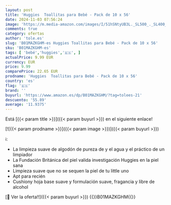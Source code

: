 ```yaml
---
layout: post
title: 'Huggies  Toallitas para Bebé - Pack de 10 x 56'
date: 2024-11-03 07:56:24
image: 'https://m.media-amazon.com/images/I/51hSNtyUB3L._SL500_._SL400_.jpg'
comments: true
category: ofertas
author: 'tole.es'
slug: 'B01MAZKGHM-es Huggies Toallitas para Bebé - Pack de 10 x 56'
sku: 'B01MAZKGHM-es'
tags: [ 'bebé','huggies','🇪🇸', ]
actualPrice: 9.99 EUR
currency: EUR
price: 9.99
comparePrice: 22.65 EUR
prodname: 'Huggies  Toallitas para Bebé - Pack de 10 x 56'
country: 'es'
flag: '🇪🇸'
brand: ''
buyurl: 'https://www.amazon.es/dp/B01MAZKGHM/?tag=tolees-21'
descuento: '55.89'
average: '11.9375'
---
```


Está [{{< param title >}}]({{< param buyurl >}}) en el siguiente enlace!

[![{{< param prodname >}}]({{< param image >}})]({{< param buyurl >}})

ℹ️:

- La limpieza suave de algodón de pureza de y el agua y el práctico de un limpiador
- La Fundación Británica del piel valida investigación Huggies en la piel sana
- Limpieza suave que no se sequen la piel de tu little uno
- Apt para recién
- Cushiony hoja base suave y formulación suave, fragancia y libre de alcohol

[🛒 Ver la oferta!!]({{< param buyurl >}})
{{<world>}}B01MAZKGHM{{</world>}}

